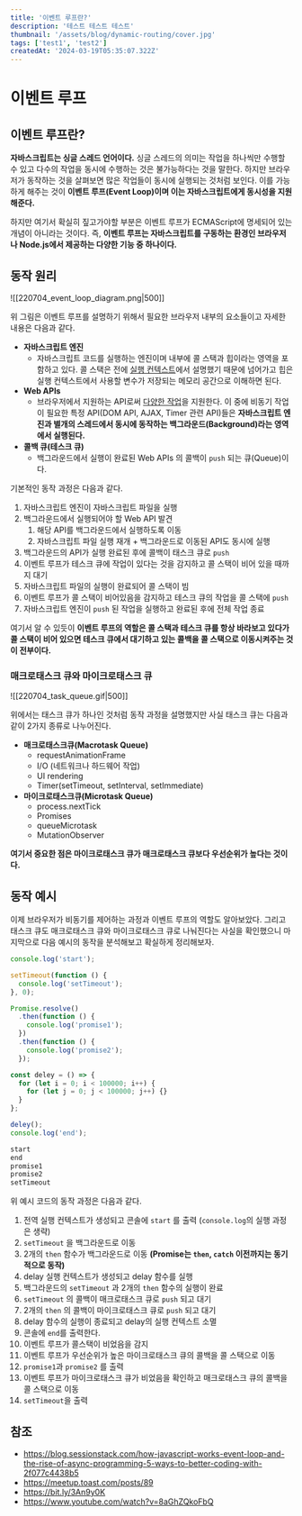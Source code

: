 ```yaml
---
title: '이벤트 루프란?'
description: '테스트 테스트 테스트'
thumbnail: '/assets/blog/dynamic-routing/cover.jpg'
tags: ['test1', 'test2']
createdAt: '2024-03-19T05:35:07.322Z'
---
```


# 이벤트 루프

## 이벤트 루프란?

**자바스크립트는 싱글 스레드 언어이다.** 싱글 스레드의 의미는 작업을 하나씩만 수행할 수 있고 다수의 작업을 동시에 수행하는 것은 불가능하다는 것을 말한다. 하지만 브라우저가 동작하는 것을 살펴보면 많은 작업들이 동시에 실행되는 것처럼 보인다. 이를 가능하게 해주는 것이 **이벤트 루프(Event Loop)이며 이는 자바스크립트에게 동시성을 지원해준다.**

하지만 여기서 확실히 짚고가야할 부분은 이벤트 루프가 ECMAScript에 명세되어 있는 개념이 아니라는 것이다. 즉, **이벤트 루프는 자바스크립트를 구동하는 환경인 브라우저나 Node.js에서 제공하는 다양한 기능 중 하나이다.**

## 동작 원리

![[220704_event_loop_diagram.png|500]]

위 그림은 이벤트 루프를 설명하기 위해서 필요한 브라우저 내부의 요소들이고 자세한 내용은 다음과 같다.

- **자바스크립트 엔진**
  - 자바스크립트 코드를 실행하는 엔진이며 내부에 콜 스택과 힙이라는 영역을 포함하고 있다. 콜 스택은 전에 [실행 컨텍스트](https://leo-xee.github.io/JavaScript/execution-context/)에서 설명했기 때문에 넘어가고 힙은 실행 컨텍스트에서 사용할 변수가 저장되는 메모리 공간으로 이해하면 된다.
- **Web APIs**
  - 브라우저에서 지원하는 API로써 [다양한 작업](https://developer.mozilla.org/en-US/docs/Web/API)을 지원한다. 이 중에 비동기 작업이 필요한 특정 API(DOM API, AJAX, Timer 관련 API)들은 **자바스크립트 엔진과 별개의 스레드에서 동시에 동작하는 백그라운드(Background)라는 영역에서 실행된다.**
- **콜백 큐(테스크 큐)**
  - 백그라운드에서 실행이 완료된 Web APIs 의 콜백이 `push` 되는 큐(Queue)이다.

기본적인 동작 과정은 다음과 같다.

1. 자바스크립트 엔진이 자바스크립트 파일을 실행
2. 백그라운드에서 실행되어야 할 Web API 발견
   1. 해당 API를 백그라운드에서 실행하도록 이동
   2. 자바스크립트 파일 실행 재개 + 백그라운드로 이동된 API도 동시에 실행
3. 백그라운드의 API가 실행 완료된 후에 콜백이 태스크 큐로 `push`
4. 이벤트 루프가 테스크 큐에 작업이 있다는 것을 감지하고 콜 스택이 비어 있을 때까지 대기
5. 자바스크립트 파일의 실행이 완료되어 콜 스택이 빔
6. 이벤트 루프가 콜 스택이 비어있음을 감지하고 테스크 큐의 작업을 콜 스택에 `push`
7. 자바스크립트 엔진이 `push` 된 작업을 실행하고 완료된 후에 전체 작업 종료

여기서 알 수 있듯이 **이벤트 루프의 역할은 콜 스택과 테스크 큐를 항상 바라보고 있다가 콜 스택이 비어 있으면 테스크 큐에서 대기하고 있는 콜백을 콜 스택으로 이동시켜주는 것이 전부이다.**

### 매크로태스크 큐와 마이크로태스크 큐

![[220704_task_queue.gif|500]]

위에서는 태스크 큐가 하나인 것처럼 동작 과정을 설명했지만 사실 태스크 큐는 다음과 같이 2가지 종류로 나누어진다.

- **매크로태스크큐(Macrotask Queue)**
  - requestAnimationFrame
  - I/O (네트워크나 하드웨어 작업)
  - UI rendering
  - Timer(setTimeout, setInterval, setImmediate)
- **마이크로태스크큐(Microtask Queue)**
  - process.nextTick
  - Promises
  - queueMicrotask
  - MutationObserver

**여기서 중요한 점은 마이크로태스크 큐가 매크로태스크 큐보다 우선순위가 높다는 것이다.**

## 동작 예시

이제 브라우저가 비동기를 제어하는 과정과 이벤트 루프의 역할도 알아보았다. 그리고 태스크 큐도 매크로태스크 큐와 마이크로태스크 큐로 나눠진다는 사실을 확인했으니 마지막으로 다음 예시의 동작을 분석해보고 확실하게 정리해보자.

```js
console.log('start');

setTimeout(function () {
  console.log('setTimeout');
}, 0);

Promise.resolve()
  .then(function () {
    console.log('promise1');
  })
  .then(function () {
    console.log('promise2');
  });

const deley = () => {
  for (let i = 0; i < 100000; i++) {
    for (let j = 0; j < 100000; j++) {}
  }
};

deley();
console.log('end');
```

```bash
start
end
promise1
promise2
setTimeout
```

위 예시 코드의 동작 과정은 다음과 같다.

1. 전역 실행 컨텍스트가 생성되고 콘솔에 `start` 를 출력 (`console.log`의 실행 과정은 생략)
2. `setTimeout` 을 백그라운드로 이동
3. 2개의 `then` 함수가 백그라운드로 이동 **(Promise는 `then`, `catch` 이전까지는 동기적으로 동작)**
4. delay 실행 컨텍스트가 생성되고 delay 함수를 실행
5. 백그라운드의 `setTimeout` 과 2개의 `then` 함수의 실행이 완료
6. `setTimeout` 의 콜백이 매크로태스크 큐로 `push` 되고 대기
7. 2개의 `then` 의 콜백이 마이크로태스크 큐로 `push` 되고 대기
8. delay 함수의 실행이 종료되고 delay의 실행 컨텍스트 소멸
9. 콘솔에 `end`를 출력한다.
10. 이벤트 루프가 콜스택이 비었음을 감지
11. 이벤트 루프가 우선순위가 높은 마이크로태스크 큐의 콜백을 콜 스택으로 이동
12. `promise1`과 `promise2` 를 출력
13. 이벤트 루프가 마이크로태스크 큐가 비었음을 확인하고 매크로태스크 큐의 콜백을 콜 스택으로 이동
14. `setTimeout`을 출력

## 참조

- https://blog.sessionstack.com/how-javascript-works-event-loop-and-the-rise-of-async-programming-5-ways-to-better-coding-with-2f077c4438b5
- https://meetup.toast.com/posts/89
- https://bit.ly/3An9y0K
- https://www.youtube.com/watch?v=8aGhZQkoFbQ
